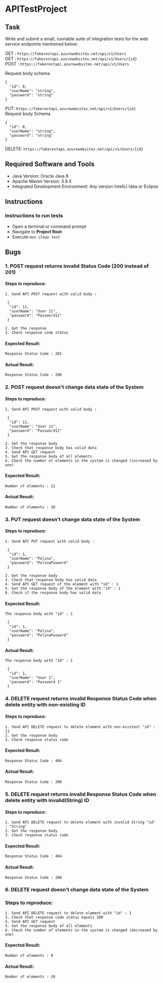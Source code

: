 # APITestProject

## Task

Write and submit a small, runnable suite of integration tests for the web service endpoints mentioned below:
 
GET : `https://fakerestapi.azurewebsites.net/api/v1/Users` <br/>
GET : `https://fakerestapi.azurewebsites.net/api/v1/Users/{id}` <br/>
POST : `https://fakerestapi.azurewebsites.net/api/v1/Users` <br/>

Request body schema

```
{
  "id": 0,
  "userName": "string",
  "password": "string"
}
```

PUT: `https://fakerestapi.azurewebsites.net/api/v1/Users/{id}` <br/>
Request body Schema

```
{
  "id": 0,
  "userName": "string",
  "password": "string"
}
```

DELETE: `https://fakerestapi.azurewebsites.net/api/v1/Users/{id}`

## Required Software and Tools

- Java Version: Oracle Java 8 
- Apache Maven Version: 3.9.X 
- Integrated Development Environment: Any version IntelliJ Idea or Eclipse


## Instructions

### Instructions to run tests 

- Open a terminal or command prompt
- Navigate to **Project Root**
- Execute `mvn clean test`

## Bugs

### 1. **POST** request returns invalid Status Code (200 instead of 201) <br/>

#### Steps to reproduce:<br/>

```
1. Send API POST request with valid body :
 
 {
  "id": 11,
  "userName": "User 11",
  "password": "Password11"
 }
 
2. Get the response 
3. Check response code status 

   ```

#### Expected Result:<br/>
```
Response Status Code : 201
```
#### Actual Result:<br/>
```
Response Status Code : 200
```


### 2.  **POST** request doesn't change data state of the System

#### Steps to reproduce:<br/>
```
1. Send API POST request with valid body :
 
 {
  "id": 11,
  "userName": "User 11",
  "password": "Password11"
 }
 
2. Get the response body
3. Check that response body has valid data
4. Send API GET request
5. Get the response body of all elements
6. Check the number of elements in the system is changed (increased by one)
   ```

#### Expected Result:<br/>
```
Number of elements : 11
```
#### Actual Result:<br/>
```
Number of elements : 10
```

### 3. **PUT** request doesn't change data state of the System

#### Steps to reproduce:<br/>
```
1. Send API PUT request with valid body :
 
 {
  "id": 1,
  "userName": "Polina",
  "password": "PolinaPasword"
 }
 
2. Get the response body
3. Check that response body has valid data
4. Send API GET request of the element with "id" : 1
5. Get the response body of the element with "id" : 1
6. Check if the response body has valid data
   ```

#### Expected Result:<br/>
```
The response body with "id" : 1

 {
  "id": 1,
  "userName": "Polina",
  "password": "PolinaPasword"
 }
```
#### Actual Result:<br/>
```
The response body with "id" : 1

 {
  "id": 1,
  "userName": "User 1",
  "password": "Password 1"
 }
```
### 4. **DELETE** request returns invalid Response Status Code when delete entity with non-existing ID 

#### Steps to reproduce:<br/>
```
1. Send API DELETE request to delete element with non-existent "id" : 11
2. Get the response body
3. Check response status code  
```
#### Expected Result:<br/>
```
Response Status Code : 404
```
#### Actual Result:<br/>
```
Response Status Code : 200
```

### 5. **DELETE** request returns invalid Response Status Code when delete entity with invalid(String) ID

#### Steps to reproduce:<br/>
```
1. Send API DELETE request to delete element with invalid String "id" : "String"
2. Get the response body
3. Check response status code  
```
#### Expected Result:<br/>
```
Response Status Code : 404
```
#### Actual Result:<br/>
```
Response Status Code : 200
```

### 6. **DELETE** request doesn't change data state of the System

### Steps to reproduce:<br/>
```
1. Send API DELETE request to delete element with "id" : 1
3. Check that response code status equals 200
4. Send API GET request
5. Get the response body of all elements
6. Check the number of elements in the system is changed (decreased by one)
   ```
#### Expected Result:<br/>
```
Number of elements : 9
```
#### Actual Result:<br/>
```
Number of elements : 10
```
